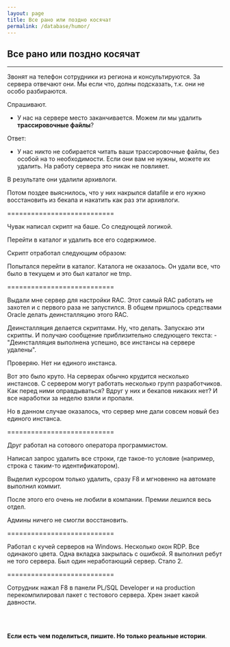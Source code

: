 ```yaml
---
layout: page
title: Все рано или поздно косячат
permalink: /database/humor/
---
```



## Все рано или поздно косячат

---

Звонят на телефон сотрудники из региона и консультируются. За сервера отвечают они. Мы если что, долны подсказать, т.к. они не особо разбираются.

Спрашивают.

- У нас на сервере место заканчивается. Можем ли мы удалить **трассировочные файлы**?

Ответ:

- У нас никто не собирается читать ваши трассировочные файлы, без особой на то необходимости. Если они вам не нужны, можете их удалить. На работу сервера это никак не повлияет.

В результате они удалили архивлоги.

Потом поздее выяснилось, что у них накрылся datafile и его нужно восстановить из бекапа и накатить как раз эти архивлоги.


===========================


Чувак написал скрипт на баше. Со следующей логикой.

Перейти в каталог и удалить все его содержимое.

Скрипт отработал следующим образом:

Попытался перейти в каталог. Каталога не оказалось. Он удали все, что было в текущем и это был каталог не tmp.

===========================

Выдали мне сервер для настройки RAC. Этот самый RAC работать не захотел и с первого раза не запустился.
В общем пришлось средствами Oracle делать деинсталляцию этого RAC.

Деинсталляция делается скриптами. Ну, что делать. Запускаю эти скрипты. И получаю сообщение приблизительно следующего текста: - "Деинсталляция выполнена успешно, все инстансы на сервере удалены".

Проверяю. Нет ни единого инстанса.

Вот это было круто. На серверах обычно крудится несколько инстансов. С сервером могут работать несколько групп разработчиков. Как перед ними оправдываться? Вдруг у них и бекапов никаких нет? И все наработки за неделю взяли и пропали.

Но в данном случае оказалось, что сервер мне дали совсем новый без единого инстанса.

===========================

Друг работал на сотового оператора программистом.

Написал запрос удалить все строки, где такое-то условие (например, строка с таким-то идентификатором).

Выделил курсором только удалить, сразу F8 и мгновенно на автомате выполнил коммит.

После этого его очень не любили в компании. Премии лешился весь отдел.

Админы ничего не смогли восстановить.

===========================

Работал с кучей серверов на Windows. Несколько окон RDP. Все одинакого цвета. Одна вкладка закрылась с ошибкой. Я выполнил ребут не того сервера. Был один неработающий сервер. Стало 2.

===========================


Сотрудник нажал F8 в панели PL/SQL Developer и на production перекомпилировал пакет с тестового сервера. Хрен знает какой давности.



<br/><br/>

**Если есть чем поделиться, пишите. Но только реальные истории**.

